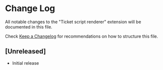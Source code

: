 # Change Log
All notable changes to the "Ticket script renderer" extension will be documented in this file.

Check [Keep a Changelog](http://keepachangelog.com/) for recommendations on how to structure this file.

## [Unreleased]
- Initial release